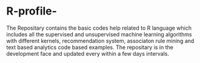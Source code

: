 # R-profile-
 The Repositary contains the basic codes help related to R language which includes all the supervised and unsupervised machine learning algorithms with different kernels, recommendation system, associaton rule mining and text based analytics code based examples. The repositary is in the development face and updated every within a few days intervals.
